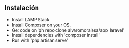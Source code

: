 <h2>Instalación</h2>
<ul>
    <li>Install LAMP Stack</li>
    <li>Install Composer on your OS.</li>
    <li>Get code on 'gh repo clone alvaromoralesa/app_laravel'</li>
    <li>Install dependencies with 'composer install'</li>
    <li>Run with 'php artisan serve'</li>
</ul>
